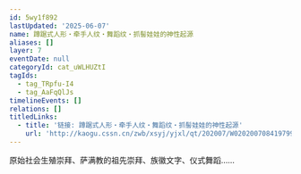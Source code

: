 ```yaml
---
id: 5wy1f892
lastUpdated: '2025-06-07'
name: 蹲踞式人形・牵手人纹・舞蹈纹・抓髻娃娃的神性起源
aliases: []
layer: 7
eventDate: null
categoryId: cat_uWLHUZtI
tagIds:
  - tag_TRpfu-I4
  - tag_AaFqQlJs
timelineEvents: []
relations: []
titledLinks:
  - title: '链接: 蹲踞式人形・牵手人纹・舞蹈纹・抓髻娃娃的神性起源'
    url: 'http://kaogu.cssn.cn/zwb/xsyj/yjxl/qt/202007/W020200708419799600824.pdf'
---
```

原始社会生殖崇拜、萨满教的祖先崇拜、族徽文字、仪式舞蹈……
